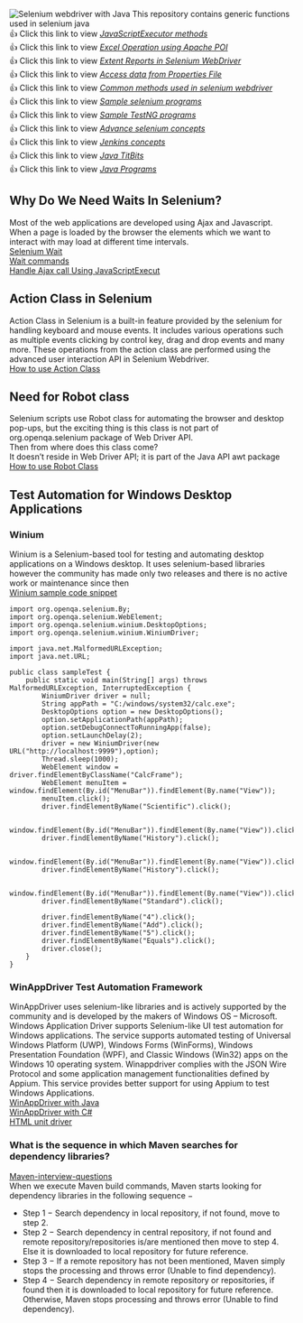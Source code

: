 ![Selenium webdriver with Java](https://1.bp.blogspot.com/-bY5Js-Plm8Y/V1aBSPTLz5I/AAAAAAAABio/Rew-CBamQwkv7K2HfpX_xFvmTjFZLkAPwCPcBGAYYCw/s1600/selenium-webdriver-java-online-courses-techtutorr.jpg)
This repository contains generic functions used in selenium java <br>
:+1: Click this link to view <a href="https://github.com/venkywarriors619/Generic-functions-Selenium-java/blob/master/JavaScriptExecutor.md" title="Click here to view JavaScriptExecutor functions">*JavaScriptExecutor methods* </a><br>
:+1: Click this link to view <a href="https://github.com/venkywarriors619/Generic-functions-Selenium-java/blob/master/Excelfunctions.md" title="Click here to view Excel operation">*Excel Operation using Apache POI* </a><br>
:+1: Click this link to view <a href="https://github.com/venkywarriors619/Generic-functions-Selenium-java/blob/master/Extent%20reports.md" title="Click here to view Extent Reports in Selenium">*Extent Reports in Selenium WebDriver* </a><br>
:+1: Click this link to view <a href="https://github.com/venkywarriors619/Generic-functions-Selenium-java/blob/master/propertiesfile.md" title="Click here to view Read data from Properties File ">*Access data from Properties File* </a><br>
:+1: Click this link to view <a href="https://github.com/venkywarriors619/Generic-functions-Selenium-java/blob/master/Testbase.md" title="Click here to view Common methods used in selenium webdriver ">*Common methods used in selenium webdriver* </a><br>
:+1: Click this link to view <a href="https://github.com/venkywarriors619/Generic-functions-Selenium-java/blob/master/SeleniumPrograms.md" title="Click here to view basic methods used in selenium webdriver ">*Sample selenium programs* </a><br>
:+1: Click this link to view <a href="https://github.com/venkywarriors619/Generic-functions-Selenium-java/blob/master/TestNG.md" title="Click here to view TestNG methods used in selenium webdriver ">*Sample TestNG programs* </a><br>
:+1: Click this link to view <a href="https://github.com/venkywarriors619/Generic-functions-Selenium-java/blob/master/AdvSelenium.md" title="Click here to view Advance selenium concepts">*Advance selenium concepts* </a><br>
:+1: Click this link to view <a href="https://github.com/venkywarriors619/Generic-functions-Selenium-java/blob/master/jenkins.md" title="Click here to view Jenkins concepts">*Jenkins concepts* </a><br>
:+1: Click this link to view <a href="https://github.com/venkywarriors619/Generic-functions-Selenium-java/blob/master/JavaTitBits.md" title="Click here to view Java TitBits">*Java TitBits* </a><br>
:+1: Click this link to view <a href="https://github.com/venkywarriors/Generic-functions-Selenium-java/blob/master/Interview%20Java%20programs.md" title="Click here to view Java Programs">*Java Programs* </a><br>
## Why Do We Need Waits In Selenium?
Most of the web applications are developed using Ajax and Javascript. When a page is loaded by the browser the elements which we want to interact with may load at different time intervals.<br>
<a href="https://www.browserstack.com/guide/wait-commands-in-selenium-webdriver">Selenium Wait</a><br>
<a href="https://www.toolsqa.com/selenium-webdriver/wait-commands/">Wait commands</a><br>
<a href="https://www.toolsqa.com/selenium-cucumber-framework/handle-ajax-call-using-javascriptexecutor-in-selenium/">Handle Ajax call Using JavaScriptExecut</a><br>
## Action Class in Selenium
Action Class in Selenium is a built-in feature provided by the selenium for handling keyboard and mouse events. It includes various operations such as multiple events clicking by control key, drag and drop events and many more. These operations from the action class are performed using the advanced user interaction API in Selenium Webdriver.
<br>
<a href="https://www.toolsqa.com/selenium-webdriver/actions-class-in-selenium/">How to use Action Class</a><br>
## Need for Robot class
Selenium scripts use Robot class for automating the browser and desktop pop-ups, but the exciting thing is this class is not part of org.openqa.selenium package of Web Driver API.
<br>Then from where does this class come?<br>It doesn’t reside in Web Driver API; it is part of the Java API awt package<br>
<a href="https://www.softwaretestinghelp.com/java-robot-class-in-selenium/amp/">How to use Robot Class</a><br>
## Test Automation for Windows Desktop Applications 
### Winium 
Winium is a Selenium-based tool for testing and automating desktop applications on a Windows desktop. It uses selenium-based libraries however the community has made only two releases and there is no active work or maintenance since then<br>
<a href="https://defectracker.com/2019/09/20/1363/">Winium sample code snippet</a>
```
import org.openqa.selenium.By;
import org.openqa.selenium.WebElement;
import org.openqa.selenium.winium.DesktopOptions;
import org.openqa.selenium.winium.WiniumDriver;

import java.net.MalformedURLException;
import java.net.URL;

public class sampleTest {
    public static void main(String[] args) throws MalformedURLException, InterruptedException {
        WiniumDriver driver = null;
        String appPath = "C:/windows/system32/calc.exe";
        DesktopOptions option = new DesktopOptions();
        option.setApplicationPath(appPath);
        option.setDebugConnectToRunningApp(false);
        option.setLaunchDelay(2);
        driver = new WiniumDriver(new URL("http://localhost:9999"),option);
        Thread.sleep(1000);
        WebElement window =  driver.findElementByClassName("CalcFrame");
        WebElement menuItem = window.findElement(By.id("MenuBar")).findElement(By.name("View"));
        menuItem.click();
        driver.findElementByName("Scientific").click();

        window.findElement(By.id("MenuBar")).findElement(By.name("View")).click();
        driver.findElementByName("History").click();

        window.findElement(By.id("MenuBar")).findElement(By.name("View")).click();
        driver.findElementByName("History").click();

        window.findElement(By.id("MenuBar")).findElement(By.name("View")).click();
        driver.findElementByName("Standard").click();

        driver.findElementByName("4").click();
        driver.findElementByName("Add").click();
        driver.findElementByName("5").click();
        driver.findElementByName("Equals").click();
        driver.close();
    }
}
```
### WinAppDriver Test Automation Framework
WinAppDriver uses selenium-like libraries and is actively supported by the community and is developed by the makers of Windows OS – Microsoft. Windows Application Driver supports Selenium-like UI test automation for Windows applications. The service supports automated testing of Universal Windows Platform (UWP), Windows Forms (WinForms), Windows Presentation Foundation (WPF), and Classic Windows (Win32) apps on the Windows 10 operating system. Winappdriver complies with the JSON Wire Protocol and some application management functionalities defined by Appium. This service provides better support for using Appium to test Windows Applications.
<br><a href="https://medium.com/software-testing-break-and-improve/tutorial-windows-app-automation-using-winappdriver-and-java-5be661335b25">WinAppDriver with Java</a><br>
<a href="https://www.automatetheplanet.com/automate-windows-desktop-apps-winappdriver/">WinAppDriver with C#</a><br>
<a href="https://www.softwaretestingmaterial.com/headless-browser-testing-using-htmlunitdriver/">HTML unit driver</a><br>
### What is the sequence in which Maven searches for dependency libraries?
<a href="https://www.learntek.org/blog/apache-maven-interview-questions/">Maven-interview-questions</a><br>
When we execute Maven build commands, Maven starts looking for dependency libraries in the following sequence −<br>
* Step 1 − Search dependency in local repository, if not found, move to step 2.
* Step 2 − Search dependency in central repository, if not found and remote repository/repositories is/are mentioned then move to step 4. Else it is downloaded to local repository for future reference.
* Step 3 − If a remote repository has not been mentioned, Maven simply stops the processing and throws error (Unable to find dependency).
* Step 4 − Search dependency in remote repository or repositories, if found then it is downloaded to local repository for future reference. Otherwise, Maven stops processing and throws error (Unable to find dependency).
